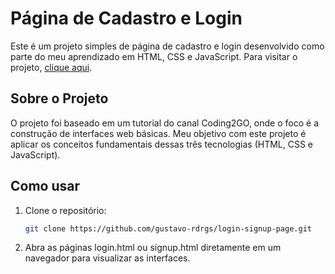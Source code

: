 # Página de Cadastro e Login

Este é um projeto simples de página de cadastro e login desenvolvido como parte do meu aprendizado em HTML, CSS e JavaScript. Para visitar o projeto, <a href="https://gustavo-rdrgs.github.io/login-signup-page/index.html">clique aqui</a>.

## Sobre o Projeto

O projeto foi baseado em um tutorial do canal Coding2GO, onde o foco é a construção de interfaces web básicas. Meu objetivo com este projeto é aplicar os conceitos fundamentais dessas três tecnologias (HTML, CSS e JavaScript).

## Como usar

1. Clone o repositório:
   ```bash
   git clone https://github.com/gustavo-rdrgs/login-signup-page.git
2. Abra as páginas login.html ou signup.html diretamente em um navegador para visualizar as interfaces.

<br><br>
